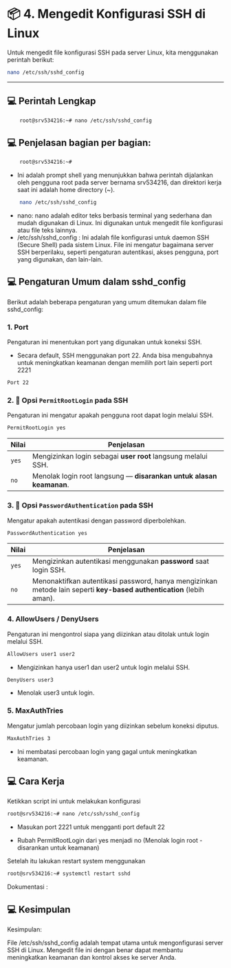 # 📦 4. Mengedit Konfigurasi SSH di Linux

Untuk mengedit file konfigurasi SSH pada server Linux, kita menggunakan perintah berikut:

```bash
nano /etc/ssh/sshd_config
```
---

## 💻 Perintah Lengkap

```bash
    root@srv534216:~# nano /etc/ssh/sshd_config
```


## 💻 Penjelasan bagian per bagian:

```bash
    root@srv534216:~#
```
- Ini adalah prompt shell yang menunjukkan bahwa perintah dijalankan oleh pengguna root pada server bernama srv534216, dan direktori kerja saat ini adalah home directory (~).

```bash
    nano /etc/ssh/sshd_config
```
- nano: nano adalah editor teks berbasis terminal yang sederhana dan mudah digunakan di Linux. Ini digunakan untuk mengedit file konfigurasi atau file teks lainnya.
- /etc/ssh/sshd_config : Ini adalah file konfigurasi untuk daemon SSH (Secure Shell) pada sistem Linux. File ini mengatur bagaimana server SSH berperilaku, seperti pengaturan autentikasi, akses pengguna, port yang digunakan, dan lain-lain.


## 💻 Pengaturan Umum dalam sshd_config
Berikut adalah beberapa pengaturan yang umum ditemukan dalam file sshd_config:

### 1. Port
Pengaturan ini menentukan port yang digunakan untuk koneksi SSH.
- Secara default, SSH menggunakan port 22. Anda bisa mengubahnya untuk meningkatkan keamanan dengan memilih port lain seperti port 2221

```bash
Port 22
```


### 2. 👤 Opsi `PermitRootLogin` pada SSH
Pengaturan ini mengatur apakah pengguna root dapat login melalui SSH.

```bash
PermitRootLogin yes
```

| Nilai | Penjelasan                                                              |
|-------|-------------------------------------------------------------------------|
| `yes` | Mengizinkan login sebagai **user root** langsung melalui SSH.           |
| `no`  | Menolak login root langsung — **disarankan untuk alasan keamanan**.     |


### 3. 🔐 Opsi `PasswordAuthentication` pada SSH
Mengatur apakah autentikasi dengan password diperbolehkan.

```bash
PasswordAuthentication yes
```

| Nilai | Penjelasan                                                                 |
|-------|----------------------------------------------------------------------------|
| `yes` | Mengizinkan autentikasi menggunakan **password** saat login SSH.           |
| `no`  | Menonaktifkan autentikasi password, hanya mengizinkan metode lain seperti **key-based authentication** (lebih aman). |


### 4. AllowUsers / DenyUsers
Pengaturan ini mengontrol siapa yang diizinkan atau ditolak untuk login melalui SSH.

```bash
AllowUsers user1 user2
```
- Mengizinkan hanya user1 dan user2 untuk login melalui SSH.

```bash
DenyUsers user3
```
- Menolak user3 untuk login.

### 5. MaxAuthTries
Mengatur jumlah percobaan login yang diizinkan sebelum koneksi diputus.

```bash
MaxAuthTries 3
```
- Ini membatasi percobaan login yang gagal untuk meningkatkan keamanan.


## 💻 Cara Kerja

Ketikkan script ini untuk melakukan konfigurasi
```bash
root@srv534216:~# nano /etc/ssh/sshd_config
```

- Masukan port 2221 untuk mengganti port default 22

<!-- - <img src="/Users/fauzannurrachman/Sites/Course/VPS/Config/Main Setup VPS/image/4.1 Port.png" alt="Deskripsi Gambar" width="640"> -->

- Rubah PermitRootLogin dari yes menjadi no (Menolak login root - disarankan untuk keamanan)
<!-- - <img src="/Users/fauzannurrachman/Sites/Course/VPS/Config/Main Setup VPS/image/4.2 PermitRootLogin.png" alt="Deskripsi Gambar" width="640"> -->


Setelah itu lakukan restart system menggunakan

```bash
root@srv534216:~# systemctl restart sshd
```
Dokumentasi : 

<!-- <video width="640" height="360" controls>
  <source src="/Users/fauzannurrachman/Sites/Course/VPS/Config/Main Setup VPS/video/4.1 Config SSH.mp4" type="video/mp4">
</video> -->

## 💻 Kesimpulan

Kesimpulan:

File /etc/ssh/sshd_config adalah tempat utama untuk mengonfigurasi server SSH di Linux. Mengedit file ini dengan benar dapat membantu meningkatkan keamanan dan kontrol akses ke server Anda.

